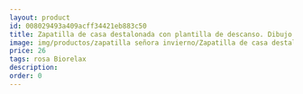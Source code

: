 ```yaml
---
layout: product
id: 008029493a409acff34421eb883c50
title: Zapatilla de casa destalonada con plantilla de descanso. Dibujo
image: img/productos/zapatilla señora invierno/Zapatilla de casa destalonada con plantilla de descanso. Dibujo=26=rosa Biorelax.webp
price: 26
tags: rosa Biorelax
description: 
order: 0
---
```

